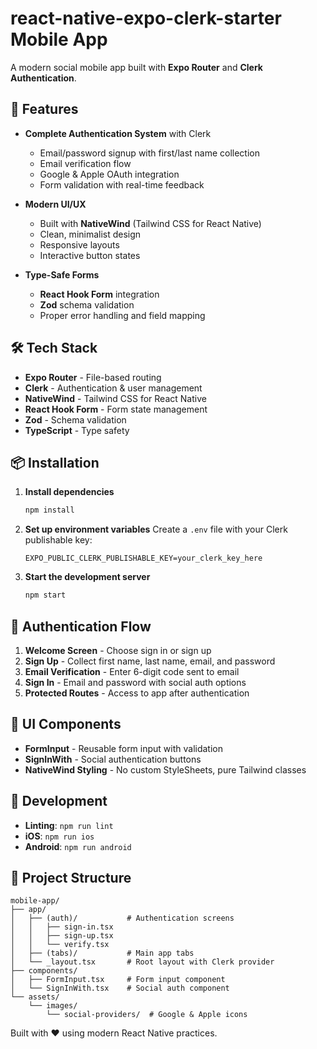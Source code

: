 # react-native-expo-clerk-starter Mobile App

A modern social mobile app built with **Expo Router** and **Clerk Authentication**.

## 🚀 Features

- **Complete Authentication System** with Clerk
  - Email/password signup with first/last name collection
  - Email verification flow
  - Google & Apple OAuth integration
  - Form validation with real-time feedback

- **Modern UI/UX**
  - Built with **NativeWind** (Tailwind CSS for React Native)
  - Clean, minimalist design
  - Responsive layouts
  - Interactive button states

- **Type-Safe Forms**
  - **React Hook Form** integration
  - **Zod** schema validation
  - Proper error handling and field mapping

## 🛠 Tech Stack

- **Expo Router** - File-based routing
- **Clerk** - Authentication & user management
- **NativeWind** - Tailwind CSS for React Native
- **React Hook Form** - Form state management
- **Zod** - Schema validation
- **TypeScript** - Type safety

## 📦 Installation

1. **Install dependencies**
   ```bash
   npm install
   ```

2. **Set up environment variables**
   Create a `.env` file with your Clerk publishable key:
   ```
   EXPO_PUBLIC_CLERK_PUBLISHABLE_KEY=your_clerk_key_here
   ```

3. **Start the development server**
   ```bash
   npm start
   ```

## 📱 Authentication Flow

1. **Welcome Screen** - Choose sign in or sign up
2. **Sign Up** - Collect first name, last name, email, and password
3. **Email Verification** - Enter 6-digit code sent to email
4. **Sign In** - Email and password with social auth options
5. **Protected Routes** - Access to app after authentication

## 🎨 UI Components

- **FormInput** - Reusable form input with validation
- **SignInWith** - Social authentication buttons
- **NativeWind Styling** - No custom StyleSheets, pure Tailwind classes

## 🔧 Development

- **Linting**: `npm run lint`
- **iOS**: `npm run ios`
- **Android**: `npm run android`

## 📄 Project Structure

```
mobile-app/
├── app/
│   ├── (auth)/           # Authentication screens
│   │   ├── sign-in.tsx
│   │   ├── sign-up.tsx
│   │   └── verify.tsx
│   ├── (tabs)/           # Main app tabs
│   └── _layout.tsx       # Root layout with Clerk provider
├── components/
│   ├── FormInput.tsx     # Form input component
│   └── SignInWith.tsx    # Social auth component
└── assets/
    └── images/
        └── social-providers/  # Google & Apple icons
```

Built with ❤️ using modern React Native practices.
